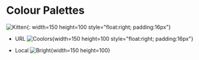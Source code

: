 # Colour Palettes

![Kitten](/media/2018/08/kitten.jpg){: width=150 height=100 style="float:right; padding:16px"}



- URL
![Coolors](https://coolors.co/000000-14213d-fca311-e5e5e5-ffffff){width=150 height=100 style="float:right; padding:16px"}


- Local
![Bright](/palettes/bright.png){width=150 height=100}

